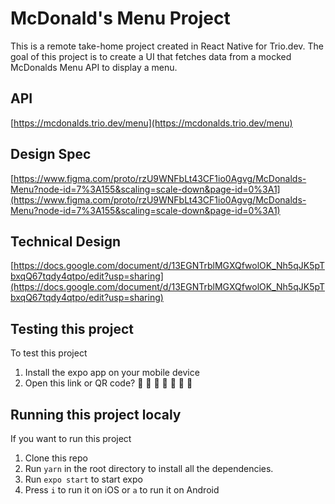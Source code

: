 # McDonald's Menu Project

This is a remote take-home project created in React Native for Trio.dev. The goal of this project is to create a UI that fetches data from a mocked McDonalds Menu API to display a menu.

## API

[https://mcdonalds.trio.dev/menu](https://mcdonalds.trio.dev/menu)

## Design Spec

[https://www.figma.com/proto/rzU9WNFbLt43CF1io0Agvg/McDonalds-Menu?node-id=7%3A155&scaling=scale-down&page-id=0%3A1](https://www.figma.com/proto/rzU9WNFbLt43CF1io0Agvg/McDonalds-Menu?node-id=7%3A155&scaling=scale-down&page-id=0%3A1)

## Technical Design

[https://docs.google.com/document/d/13EGNTrblMGXQfwolOK_Nh5qJK5pTbxqQ67tqdy4qtpo/edit?usp=sharing](https://docs.google.com/document/d/13EGNTrblMGXQfwolOK_Nh5qJK5pTbxqQ67tqdy4qtpo/edit?usp=sharing)

## Testing this project

To test this project

1. Install the expo app on your mobile device
2. Open this link or QR code? 🚧 🚧 🚧 🚧 🚧 🚧 🚧

## Running this project localy

If you want to run this project

1. Clone this repo
2. Run `yarn` in the root directory to install all the dependencies.
3. Run `expo start` to start expo
4. Press `i` to run it on iOS or `a` to run it on Android
